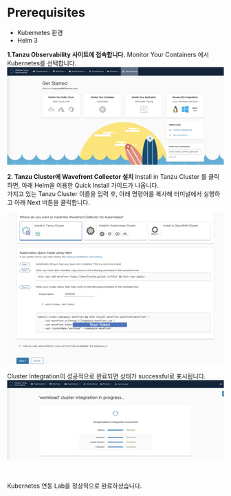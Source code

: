 # Prerequisites
* Kubernetes 환경
* Helm 3

**1.Tanzu Observability 사이트에 접속합니다.**
Monitor Your Containers 에서 Kubernetes를 선택합니다.
![](images/k8s-01.png)

**2. Tanzu Cluster에 Wavefront Collector 설치**
Install in Tanzu Cluster 를 클릭하면, 아래 Helm을 이용한 Quick Install 가이드가 나옵니다. <br/>
가지고 있는 Tanzu Cluster 이름을 입력 후, 아래 명령어를 복사해 터미널에서 실행하고 아래 Next 버튼을 클릭합니다.<br/>
![](images/k8s-02.png)

Cluster Integration이 성공적으로 완료되면 상태가 successful로 표시됩니다.
![](images/k8s-03.png)

<br/>

Kubernetes 연동 Lab을 정상적으로 완료하셨습니다.